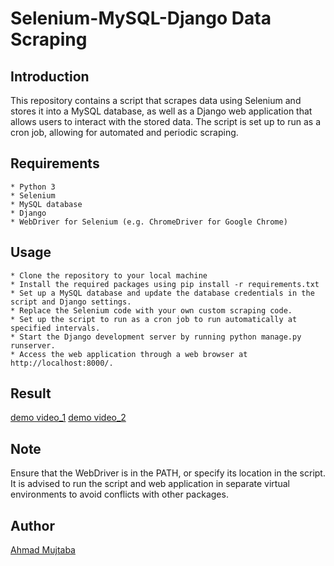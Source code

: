 # Selenium-MySQL-Django Data Scraping
## Introduction
This repository contains a script that scrapes data using Selenium and stores 
it into a MySQL database, as well as a Django web application that allows users 
to interact with the stored data. The script is set up to run as a cron job, allowing 
for automated and periodic scraping.


## Requirements
    * Python 3
    * Selenium
    * MySQL database
    * Django
    * WebDriver for Selenium (e.g. ChromeDriver for Google Chrome)


## Usage
    * Clone the repository to your local machine
    * Install the required packages using pip install -r requirements.txt
    * Set up a MySQL database and update the database credentials in the script and Django settings.
    * Replace the Selenium code with your own custom scraping code.
    * Set up the script to run as a cron job to run automatically at specified intervals.
    * Start the Django development server by running python manage.py runserver.
    * Access the web application through a web browser at http://localhost:8000/.


## Result
[demo video_1](result/scrapping_demo.mp4)
[demo video_2](result/scrapping_demo2.mp4)

## Note
Ensure that the WebDriver is in the PATH, or specify its location in the script.
It is advised to run the script and web application in separate virtual environments 
to avoid conflicts with other packages.

## Author
[Ahmad Mujtaba](http://www.ahmad-mujtaba.com/)